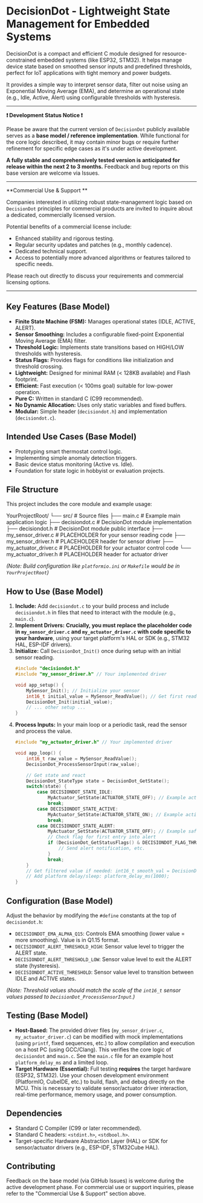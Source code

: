# DecisionDot - Lightweight State Management for Embedded Systems

DecisionDot is a compact and efficient C module designed for resource-constrained embedded systems (like ESP32, STM32). It helps manage device state based on smoothed sensor inputs and predefined thresholds, perfect for IoT applications with tight memory and power budgets.

It provides a simple way to interpret sensor data, filter out noise using an Exponential Moving Average (EMA), and determine an operational state (e.g., Idle, Active, Alert) using configurable thresholds with hysteresis.

---
**❗️ Development Status Notice ❗️**

Please be aware that the current version of `DecisionDot` publicly available serves as a **base model / reference implementation**. While functional for the core logic described, it may contain minor bugs or require further refinement for specific edge cases as it's under active development.

**A fully stable and comprehensively tested version is anticipated for release within the next 2 to 3 months.** Feedback and bug reports on this base version are welcome via Issues.

---
**Commercial Use & Support **

Companies interested in utilizing robust state-management logic based on `DecisionDot` principles for commercial products are invited to inquire about a dedicated, commercially licensed version.

Potential benefits of a commercial license include:
*   Enhanced stability and rigorous testing.
*   Regular security updates and patches (e.g., monthly cadence).
*   Dedicated technical support.
*   Access to potentially more advanced algorithms or features tailored to specific needs.

Please reach out directly to discuss your requirements and commercial licensing options.

---

## Key Features (Base Model)

*   **Finite State Machine (FSM):** Manages operational states (IDLE, ACTIVE, ALERT).
*   **Sensor Smoothing:** Includes a configurable fixed-point Exponential Moving Average (EMA) filter.
*   **Threshold Logic:** Implements state transitions based on HIGH/LOW thresholds with hysteresis.
*   **Status Flags:** Provides flags for conditions like initialization and threshold crossing.
*   **Lightweight:** Designed for minimal RAM (< 128KB available) and Flash footprint.
*   **Efficient:** Fast execution (< 100ms goal) suitable for low-power operation.
*   **Pure C:** Written in standard C (C99 recommended).
*   **No Dynamic Allocation:** Uses only static variables and fixed buffers.
*   **Modular:** Simple header (`decisiondot.h`) and implementation (`decisiondot.c`).

## Intended Use Cases (Base Model)

*   Prototyping smart thermostat control logic.
*   Implementing simple anomaly detection triggers.
*   Basic device status monitoring (Active vs. Idle).
*   Foundation for state logic in hobbyist or evaluation projects.

## File Structure

This project includes the core module and example usage:

YourProjectRoot/
└── src/ # Source files
├── main.c # Example main application logic
├── decisiondot.c # DecisionDot module implementation
├── decisiondot.h # DecisionDot module public interface
├── my_sensor_driver.c # PLACEHOLDER for your sensor reading code
├── my_sensor_driver.h # PLACEHOLDER header for sensor driver
├── my_actuator_driver.c # PLACEHOLDER for your actuator control code
└── my_actuator_driver.h # PLACEHOLDER header for actuator driver

*(Note: Build configuration like `platformio.ini` or `Makefile` would be in `YourProjectRoot`)*

## How to Use (Base Model)

1.  **Include:** Add `decisiondot.c` to your build process and include `decisiondot.h` in files that need to interact with the module (e.g., `main.c`).
2.  **Implement Drivers:** **Crucially, you must replace the placeholder code in `my_sensor_driver.c` and `my_actuator_driver.c` with code specific to your hardware**, using your target platform's HAL or SDK (e.g., STM32 HAL, ESP-IDF drivers).
3.  **Initialize:** Call `DecisionDot_Init()` once during setup with an initial sensor reading.
    ```c
    #include "decisiondot.h"
    #include "my_sensor_driver.h" // Your implemented driver

    void app_setup() {
        MySensor_Init(); // Initialize your sensor
        int16_t initial_value = MySensor_ReadValue(); // Get first reading
        DecisionDot_Init(initial_value);
        // ... other setup ...
    }
    ```
4.  **Process Inputs:** In your main loop or a periodic task, read the sensor and process the value.
    ```c
    #include "my_actuator_driver.h" // Your implemented driver

    void app_loop() {
        int16_t raw_value = MySensor_ReadValue();
        DecisionDot_ProcessSensorInput(raw_value);

        // Get state and react
        DecisionDot_StateType state = DecisionDot_GetState();
        switch(state) {
            case DECISIONDOT_STATE_IDLE:
                MyActuator_SetState(ACTUATOR_STATE_OFF); // Example action
                break;
            case DECISIONDOT_STATE_ACTIVE:
                MyActuator_SetState(ACTUATOR_STATE_ON); // Example action
                break;
            case DECISIONDOT_STATE_ALERT:
                MyActuator_SetState(ACTUATOR_STATE_OFF); // Example safety action
                // Check flag for first entry into alert
                if (DecisionDot_GetStatusFlags() & DECISIONDOT_FLAG_THRESHOLD_CROSSED) {
                    // Send alert notification, etc.
                }
                break;
        }
        // Get filtered value if needed: int16_t smooth_val = DecisionDot_GetFilteredValue();
        // Add platform delay/sleep: platform_delay_ms(1000);
    }
    ```

## Configuration (Base Model)

Adjust the behavior by modifying the `#define` constants at the top of `decisiondot.h`:

*   `DECISIONDOT_EMA_ALPHA_Q15`: Controls EMA smoothing (lower value = more smoothing). Value is in Q1.15 format.
*   `DECISIONDOT_ALERT_THRESHOLD_HIGH`: Sensor value level to trigger the ALERT state.
*   `DECISIONDOT_ALERT_THRESHOLD_LOW`: Sensor value level to exit the ALERT state (hysteresis).
*   `DECISIONDOT_ACTIVE_THRESHOLD`: Sensor value level to transition between IDLE and ACTIVE states.

*(Note: Threshold values should match the scale of the `int16_t` sensor values passed to `DecisionDot_ProcessSensorInput`.)*

## Testing (Base Model)

*   **Host-Based:** The provided driver files (`my_sensor_driver.c`, `my_actuator_driver.c`) can be modified with mock implementations (using `printf`, fixed sequences, etc.) to allow compilation and execution on a host PC (using GCC/Clang). This verifies the core logic of `decisiondot` and `main.c`. See the `main.c` file for an example host `platform_delay_ms` and a limited loop.
*   **Target Hardware (Essential):** Full testing **requires** the target hardware (ESP32, STM32). Use your chosen development environment (PlatformIO, CubeIDE, etc.) to build, flash, and debug directly on the MCU. This is necessary to validate sensor/actuator driver interaction, real-time performance, memory usage, and power consumption.

## Dependencies

*   Standard C Compiler (C99 or later recommended).
*   Standard C headers: `<stdint.h>`, `<stdbool.h>`.
*   Target-specific Hardware Abstraction Layer (HAL) or SDK for sensor/actuator drivers (e.g., ESP-IDF, STM32Cube HAL).

## Contributing

Feedback on the base model (via GitHub Issues) is welcome during the active development phase. For commercial use or support inquiries, please refer to the "Commercial Use & Support" section above.
